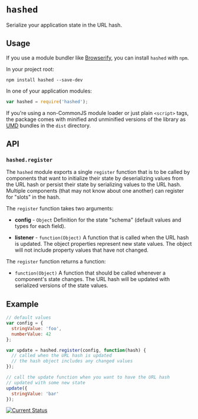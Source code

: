 # `hashed`

Serialize your application state in the URL hash.

## Usage

If you use a module bundler like [Browserify](http://browserify.org/), you can install `hashed` with `npm`.

In your project root:

    npm install hashed --save-dev

In one of your application modules:

```js
var hashed = require('hashed');
```

If you're using a non-CommonJS module loader or just plain `<script>` tags, the package comes with minified and unminified versions of the library as [UMD](https://github.com/umdjs/umd/blob/master/README.md) bundles in the `dist` directory.

## API

### `hashed.register`

The `hashed` module exports a single `register` function that is to be called by components that want to initialize their state by deserializing values from the URL hash or persist their state by serializing values to the URL hash.  Multiple components (that may not know about one another) can register for "slots" in the hash.

The `register` function takes two arguments:

 * **config** - `Object` Definition for the state "schema" (default values and types for each field).

 * **listener** - `function(Object)` A function that is called when the URL hash is updated.  The object properties represent new state values.  The object will not include property values that have not changed.

The `register` function returns a function:

 * `function(Object)` A function that should be called whenever a component's state changes.  The URL hash will be updated with serialized versions of the state values.

## Example

```js
// default values
var config = {
  stringValue: 'foo',
  numberValue: 42
};

var update = hashed.register(config, function(hash) {
  // called when the URL hash is updated
  // the hash object includes any changed values
});

// call the update function when you want to have the URL hash
// updated with some new state
update({
  stringValue: 'bar'
});
```

[![Current Status](https://secure.travis-ci.org/tschaub/hashed.png?branch=master)](https://travis-ci.org/tschaub/hashed)
